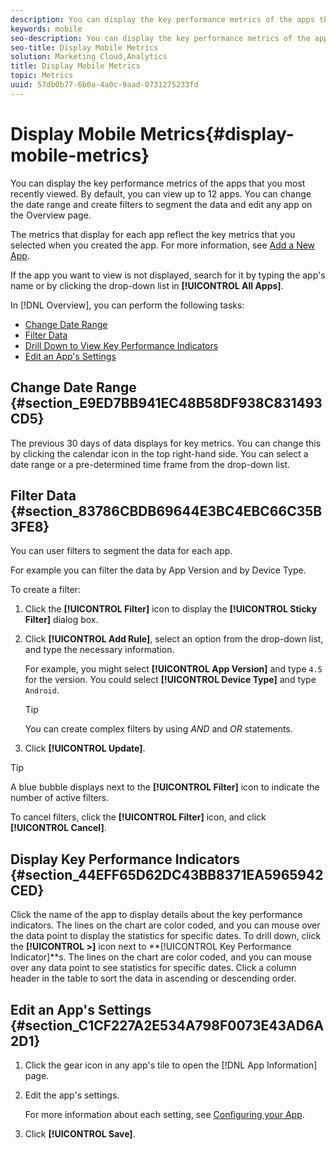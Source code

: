 ```yaml
---
description: You can display the key performance metrics of the apps that you most recently viewed. By default, you can view up to 12 apps. You can change the date range and create filters to segment the data and edit any app on the Overview page.
keywords: mobile
seo-description: You can display the key performance metrics of the apps that you most recently viewed. By default, you can view up to 12 apps. You can change the date range and create filters to segment the data and edit any app on the Overview page.
seo-title: Display Mobile Metrics
solution: Marketing Cloud,Analytics
title: Display Mobile Metrics
topic: Metrics
uuid: 57db0b77-6b0a-4a0c-9aad-0731275233fd
---
```


# Display Mobile Metrics{#display-mobile-metrics}

You can display the key performance metrics of the apps that you most recently viewed. By default, you can view up to 12 apps. You can change the date range and create filters to segment the data and edit any app on the Overview page.

The metrics that display for each app reflect the key metrics that you selected when you created the app. For more information, see [Add a New App](../../manage-apps/t-new-app.md#task_DB20EA0C8DF54C62B46858A77C53221F).

If the app you want to view is not displayed, search for it by typing the app's name or by clicking the drop-down list in **[!UICONTROL All Apps]**.

In [!DNL Overview], you can perform the following tasks:

* [Change Date Range](../../gs/metrics/overview.md#section_E9ED7BB941EC48B58DF938C831493CD5) 
* [Filter Data](../../gs/metrics/overview.md#section_83786CBDB69644E3BC4EBC66C35B3FE8) 
* [Drill Down to View Key Performance Indicators](../../gs/metrics/overview.md#section_44EFF65D62DC43BB8371EA5965942CED) 
* [Edit an App's Settings](../../gs/metrics/overview.md#section_C1CF227A2E534A798F0073E43AD6A2D1)

## Change Date Range {#section_E9ED7BB941EC48B58DF938C831493CD5}

The previous 30 days of data displays for key metrics. You can change this by clicking the calendar icon in the top right-hand side. You can select a date range or a pre-determined time frame from the drop-down list.

## Filter Data {#section_83786CBDB69644E3BC4EBC66C35B3FE8}

You can user filters to segment the data for each app.

For example you can filter the data by App Version and by Device Type.

To create a filter:

1. Click the **[!UICONTROL Filter]** icon to display the **[!UICONTROL Sticky Filter]** dialog box. 
1. Click **[!UICONTROL Add Rule]**, select an option from the drop-down list, and type the necessary information.

   For example, you might select **[!UICONTROL App Version]** and type `4.5` for the version. You could select **[!UICONTROL Device Type]** and type `Android`.

   >[!TIP]
   >
   >You can create complex filters by using *AND* and *OR* statements.

1. Click **[!UICONTROL Update]**.

>[!TIP]
>
>A blue bubble displays next to the **[!UICONTROL Filter]** icon to indicate the number of active filters.

To cancel filters, click the **[!UICONTROL Filter]** icon, and click **[!UICONTROL Cancel]**.

## Display Key Performance Indicators {#section_44EFF65D62DC43BB8371EA5965942CED}

Click the name of the app to display details about the key performance indicators. The lines on the chart are color coded, and you can mouse over the data point to display the statistics for specific dates. To drill down, click the **[!UICONTROL >]** icon next to **[!UICONTROL Key Performance Indicator]**s. The lines on the chart are color coded, and you can mouse over any data point to see statistics for specific dates. Click a column header in the table to sort the data in ascending or descending order.

## Edit an App's Settings {#section_C1CF227A2E534A798F0073E43AD6A2D1}

1. Click the gear icon in any app's tile to open the [!DNL App Information] page. 
1. Edit the app's settings.

   For more information about each setting, see [Configuring your App](../../c-manage-app-settings/c-mob-confg-app/c-mob-confg-app.md#concept_4C07DC7208074BAF9DD19BFF8E1ECE73). 

1. Click **[!UICONTROL Save]**.


